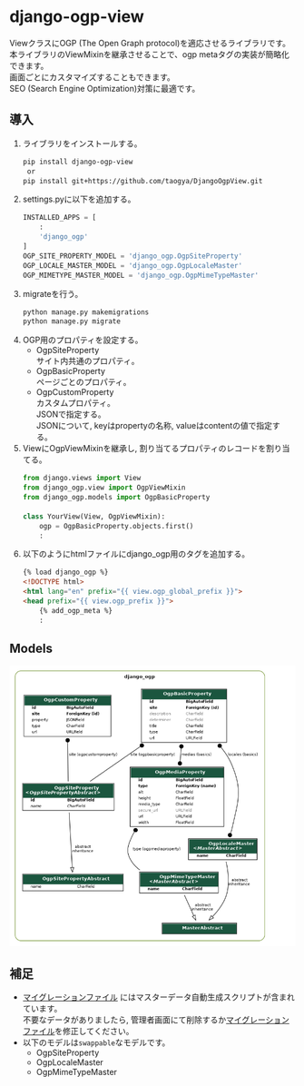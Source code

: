 # django-ogp-view
ViewクラスにOGP (The Open Graph protocol)を適応させるライブラリです。  
本ライブラリのViewMixinを継承させることで、ogp metaタグの実装が簡略化できます。  
画面ごとにカスタマイズすることもできます。  
SEO (Search Engine Optimization)対策に最適です。  

## 導入
1. ライブラリをインストールする。
    ```sh
    pip install django-ogp-view
     or
    pip install git+https://github.com/taogya/DjangoOgpView.git
    ```
1. settings.pyに以下を追加する。
    ```python
    INSTALLED_APPS = [
        :
        'django_ogp'
    ]
    OGP_SITE_PROPERTY_MODEL = 'django_ogp.OgpSiteProperty'
    OGP_LOCALE_MASTER_MODEL = 'django_ogp.OgpLocaleMaster'
    OGP_MIMETYPE_MASTER_MODEL = 'django_ogp.OgpMimeTypeMaster'
    ```
1. migrateを行う。
    ```python
    python manage.py makemigrations
    python manage.py migrate
    ```
1. OGP用のプロパティを設定する。
    - OgpSiteProperty  
    サイト内共通のプロパティ。
    - OgpBasicProperty  
    ページごとのプロパティ。
    - OgpCustomProperty  
    カスタムプロパティ。  
    JSONで指定する。  
    JSONについて, keyはpropertyの名称, valueはcontentの値で指定する。  
1. ViewにOgpViewMixinを継承し, 割り当てるプロパティのレコードを割り当てる。
    ```python
    from django.views import View
    from django_ogp.view import OgpViewMixin
    from django_ogp.models import OgpBasicProperty

    class YourView(View, OgpViewMixin):
        ogp = OgpBasicProperty.objects.first()
        :
    ```
1. 以下のようにhtmlファイルにdjango_ogp用のタグを追加する。
    ```html
    {% load django_ogp %}
    <!DOCTYPE html>
    <html lang="en" prefix="{{ view.ogp_global_prefix }}">
    <head prefix="{{ view.ogp_prefix }}">
        {% add_ogp_meta %}
        :
    ```

## Models
![django_ogp_er_](/resources/django_ogp_er.png)

## 補足
- [マイグレーションファイル](django_ogp/migrations/0001_initial.py) にはマスターデータ自動生成スクリプトが含まれています。  
不要なデータがありましたら, 管理者画面にて削除するか[マイグレーションファイル](django_ogp/migrations/0001_initial.py)を修正してください。
- 以下のモデルは`swappable`なモデルです。
    - OgpSiteProperty
    - OgpLocaleMaster
    - OgpMimeTypeMaster
